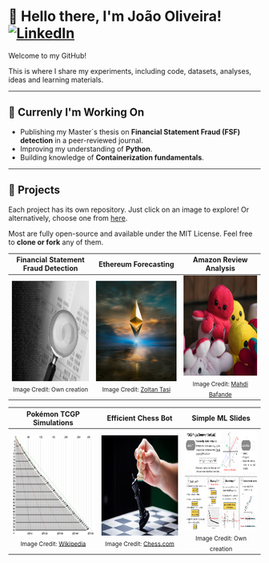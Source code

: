 <!---
Overall GitHub Profile README
--->
# 👋 Hello there, I'm João Oliveira! [![LinkedIn](https://img.shields.io/badge/LinkedIn-blue?logo=linkedin)](https://www.linkedin.com/in/joaobrasoliveira/)  

Welcome to my GitHub! 

This is where I share my experiments, including code, datasets, analyses, ideas and learning materials.

---
## 🎯 Currenly I'm Working On  
- Publishing my Master´s thesis on **Financial Statement Fraud (FSF) detection** in a peer-reviewed journal.
- Improving my understanding of **Python**.   
- Building knowledge of **Containerization fundamentals**.  

---

## 📌 Projects
Each project has its own repository. Just click on an image to explore! Or alternatively, choose one from [here](https://github.com/JoaoBrasOliveira?tab=repositories).

Most are fully open-source and available under the MIT License. Feel free to **clone or fork** any of them.

<!--
<div align="center">

| [<a href="https://github.com/JoaoBrasOliveira/decoding-the-numbers-and-language-behind-financial-statement-fraud"><img src="images/Picture2.png" alt="Master’s Thesis" width="300" height="200" /></a> <br> <sub>Image Credit: Own creation</sub>](https://github.com/JoaoBrasOliveira/decoding-the-numbers-and-language-behind-financial-statement-fraud) | [<a href="https://github.com/JoaoBrasOliveira/ethereum_prices"><img src="images/zoltan-tasi-uNXmhzcQjxg-unsplash.jpg" alt="Ethereum Price Prediction" width="300" height="200" /></a> <br> <sub>Image Credit: <a href="https://unsplash.com/pt-br/@zoltantasi" target="_blank">Zoltan Tasi</a></sub>](https://github.com/JoaoBrasOliveira/ethereum_prices) | [<a href="https://github.com/JoaoBrasOliveira/amazon_sentiment_analysis"><img src="images/mahdi-bafande-qgJ1rt7TeeY-unsplash.jpg" alt="Amazon Reviews Sentiment Analysis" width="300" height="200" /></a> <br> <sub>Image Credit: <a href="https://unsplash.com/pt-br/@mahdibafande" target="_blank">Mahdi Bafande</a></sub>](https://github.com/JoaoBrasOliveira/amazon_sentiment_analysis) |
|:---:|:---:|:---:|
| **Financial Statement Fraud Detection** | **Forecasting of Ethereum Prices** | **Sentiment Analysis of Amazon Reviews** |

| [<a href="https://github.com/JoaoBrasOliveira/pokemontcgp_greed"><img src="images/Pokemon.png" alt="Pokémon TCGP Analysis" width="300" height="200" /></a> <br> <sub>Image Credit: <a href="https://pt.wikipedia.org/wiki/Wikip%C3%A9dia:P%C3%A1gina_principal">Wikipedia</a></sub>](https://github.com/JoaoBrasOliveira/pokemontcgp_greed) | [<a href="https://github.com/JoaoBrasOliveira/chessbot"><img src="images/chess.jpeg" alt="Chess Playing Bot" width="300" height="200" /></a> <br> <sub>Image Credit: <a href="https://www.chess.com/home">Chess.com</a></sub>](https://github.com/JoaoBrasOliveira/chessbot) | [<a href="https://github.com/JoaoBrasOliveira/simple-machine-learning-explained"><img src="images/PCA_cheatslide.png" alt="ML Slides" width="300" height="200" /></a> <br> <sub>Image Credit: Own creation</sub>](https://github.com/JoaoBrasOliveira/simple-machine-learning-explained) |
|:---:|:---:|:---:|
| **Pokémon TCGP Simulations** | **Creating an efficient Chess Bot** | **Simple ML Slides** |

</div>
--->

<div align="center">

| **Financial Statement Fraud Detection** | **Ethereum Forecasting** | **Amazon Review Analysis** |
|:---:|:---:|:---:|
| <a href="https://github.com/JoaoBrasOliveira/decoding-the-numbers-and-language-behind-financial-statement-fraud"><img src="images/Picture2.png" alt="Master’s Thesis" width="300" height="200" /></a> <br> <sub>Image Credit: Own creation</sub> | <a href="https://github.com/JoaoBrasOliveira/ethereum-prices"><img src="images/zoltan-tasi-uNXmhzcQjxg-unsplash.jpg" alt="Ethereum Price Prediction" width="300" height="200" /></a> <br> <sub>Image Credit: <a href="https://unsplash.com/pt-br/@zoltantasi" target="_blank">Zoltan Tasi</a></sub> | <a href="https://github.com/JoaoBrasOliveira/amazon-sentiment-analysis"><img src="images/mahdi-bafande-qgJ1rt7TeeY-unsplash.jpg" alt="Amazon Reviews Sentiment Analysis" width="300" height="200" /></a> <br> <sub>Image Credit: <a href="https://unsplash.com/pt-br/@mahdibafande" target="_blank">Mahdi Bafande</a></sub> |

| **Pokémon TCGP Simulations** | **Efficient Chess Bot** | **Simple ML Slides** |
|:---:|:---:|:---:|
| <a href="https://github.com/JoaoBrasOliveira/pokemontcgp-greed"><img src="images/Pokemon.png" alt="Pokémon TCGP Analysis" width="300" height="200" /></a> <br> <sub>Image Credit: <a href="https://pt.wikipedia.org/wiki/Wikip%C3%A9dia:P%C3%A1gina_principal" target="_blank">Wikipedia</a></sub> | <a href="https://github.com/JoaoBrasOliveira/chessbot"><img src="images/chess.jpeg" alt="Chess Playing Bot" width="300" height="200" /></a> <br> <sub>Image Credit: <a href="https://www.chess.com/home" target="_blank">Chess.com</a></sub> | <a href="https://github.com/JoaoBrasOliveira/simple-machine-learning-explained"><img src="images/PCA_cheatslide.png" alt="ML Slides" width="300" height="200" /></a> <br> <sub>Image Credit: Own creation</sub> |

</div>